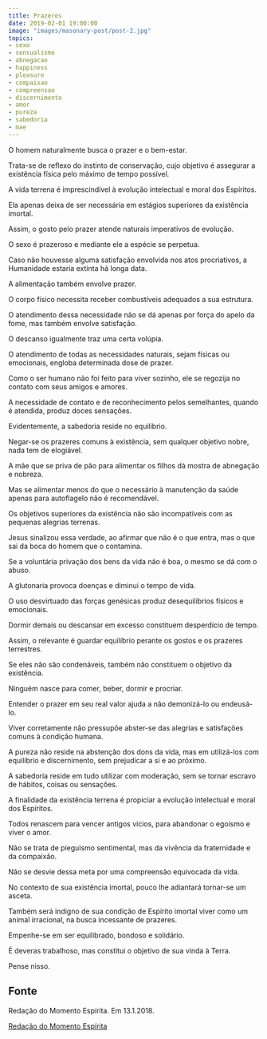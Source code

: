 ```yaml
---
title: Prazeres
date: 2019-02-01 19:00:00
image: "images/masonary-post/post-2.jpg"
topics: 
- sexo
- sensualismo
- abnegacao
- happiness
- pleasure
- compaixao
- compreensao
- discernimento
- amor
- pureza
- sabedoria
- mae
---
```


O homem naturalmente busca o prazer e o bem-estar.

Trata-se de reflexo do instinto de conservação, cujo objetivo é assegurar a
existência física pelo máximo de tempo possível.

A vida terrena é imprescindível à evolução intelectual e moral dos Espíritos.

Ela apenas deixa de ser necessária em estágios superiores da existência imortal.

Assim, o gosto pelo prazer atende naturais imperativos de evolução.

O sexo é prazeroso e mediante ele a espécie se perpetua.

Caso não houvesse alguma satisfação envolvida nos atos procriativos, a
Humanidade estaria extinta há longa data.

A alimentação também envolve prazer.

O corpo físico necessita receber combustíveis adequados a sua estrutura.

O atendimento dessa necessidade não se dá apenas por força do apelo da fome, mas
também envolve satisfação.

O descanso igualmente traz uma certa volúpia.

O atendimento de todas as necessidades naturais, sejam físicas ou emocionais,
engloba determinada dose de prazer.

Como o ser humano não foi feito para viver sozinho, ele se regozija no contato
com seus amigos e amores.

A necessidade de contato e de reconhecimento pelos semelhantes, quando é
atendida, produz doces sensações.

Evidentemente, a sabedoria reside no equilíbrio.

Negar-se os prazeres comuns à existência, sem qualquer objetivo nobre, nada tem
de elogiável.

A mãe que se priva de pão para alimentar os filhos dá mostra de abnegação e
nobreza.

Mas se alimentar menos do que o necessário à manutenção da saúde apenas para
autoflagelo não é recomendável.

Os objetivos superiores da existência não são incompatíveis com as pequenas
alegrias terrenas.

Jesus sinalizou essa verdade, ao afirmar que não é o que entra, mas o que sai da
boca do homem que o contamina.

Se a voluntária privação dos bens da vida não é boa, o mesmo se dá com o abuso.

A glutonaria provoca doenças e diminui o tempo de vida.

O uso desvirtuado das forças genésicas produz desequilíbrios físicos e
emocionais.

Dormir demais ou descansar em excesso constituem desperdício de tempo.

Assim, o relevante é guardar equilíbrio perante os gostos e os prazeres
terrestres.

Se eles não são condenáveis, também não constituem o objetivo da existência.

Ninguém nasce para comer, beber, dormir e procriar.

Entender o prazer em seu real valor ajuda a não demonizá-lo ou endeusá-lo.

Viver corretamente não pressupõe abster-se das alegrias e satisfações comuns à
condição humana.

A pureza não reside na abstenção dos dons da vida, mas em utilizá-los com
equilíbrio e discernimento, sem prejudicar a si e ao próximo.

A sabedoria reside em tudo utilizar com moderação, sem se tornar escravo de
hábitos, coisas ou sensações.

A finalidade da existência terrena é propiciar a evolução intelectual e moral
dos Espíritos.

Todos renascem para vencer antigos vícios, para abandonar o egoísmo e viver o
amor.

Não se trata de pieguismo sentimental, mas da vivência da fraternidade e da
compaixão.

Não se desvie dessa meta por uma compreensão equivocada da vida.

No contexto de sua existência imortal, pouco lhe adiantará tornar-se um asceta.

Também será indigno de sua condição de Espírito imortal viver como um animal
irracional, na busca incessante de prazeres.

Empenhe-se em ser equilibrado, bondoso e solidário.

É deveras trabalhoso, mas constitui o objetivo de sua vinda à Terra.

Pense nisso.

## Fonte
Redação do Momento Espírita.
Em 13.1.2018.

[Redação do Momento Espírita](http://www.momento.com.br/pt/ler_texto.php?id=5310)

